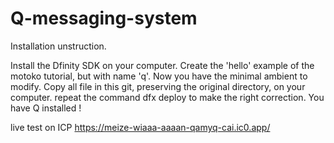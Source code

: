 # Q-messaging-system

Installation unstruction.

Install the Dfinity SDK on your computer.
Create the 'hello' example of the motoko tutorial, but with name 'q'.
Now you have the minimal ambient to modify.
Copy all file in this git, preserving the original directory, on your computer.
repeat the command    dfx deploy   to make the right correction.
You have Q installed !



live test on ICP
https://meize-wiaaa-aaaan-qamyq-cai.ic0.app/
